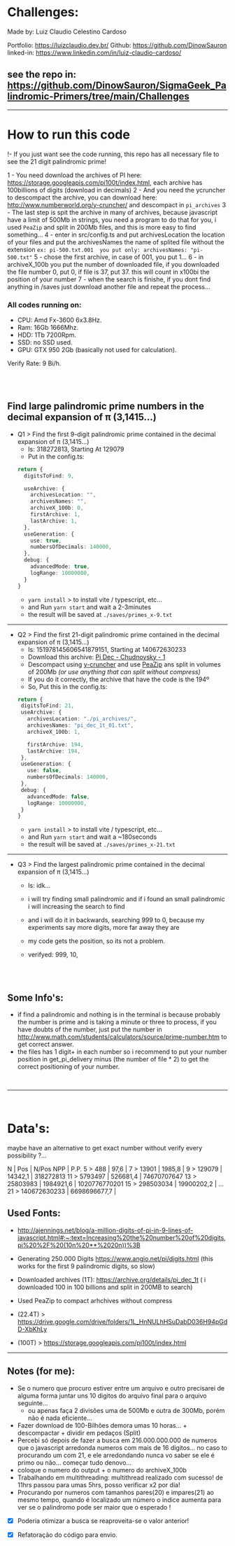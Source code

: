 
# Challenges:

Made by: Luiz Claudio Celestino Cardoso

Portfolio: https://luizclaudio.dev.br/
Github: https://github.com/DinowSauron
linked-in: https://www.linkedin.com/in/luiz-claudio-cardoso/


## see the repo in: https://github.com/DinowSauron/SigmaGeek_Palindromic-Primers/tree/main/Challenges

---


# How to run this code

!- If you just want see the code running, this repo has all necessary file to see the 21 digit palindromic prime!

1 - You need download the archives of PI here: https://storage.googleapis.com/pi100t/index.html, each archive has 100billions of digits (download in decimals)
2 - And you need the ycruncher to descompact the archive, you can download here: http://www.numberworld.org/y-cruncher/ and descompact in `pi_archives`
3 - The last step is spit the archive in many of archives, because javascript have a limit of 500Mb in strings, you need a program to do that for you, i used `PeaZip` and split in 200Mb files, and this is more easy to find something...
4 - enter in src/config.ts and put archivesLocation the location of your files and put the archivesNames the name of splited file without the extension `ex: pi-500.txt.001  you put only: archivesNames: "pi-500.txt"` 
5 - chose the first archive, in case of 001, you put 1...
6 - in archiveX_100b you put the number of downloaded file, if you downloaded the file number 0, put 0, if file is 37, put 37. this will count in x100bi the position of your number
7 - when the search is finishe, if you dont find anything in /saves just download another file and repeat the process...


### All codes running on:

* CPU: Amd Fx-3600 6x3.8Hz.
* Ram: 16Gb 1666Mhz.
* HDD: 1Tb 7200Rpm.
* SSD: no SSD used.
* GPU: GTX 950 2Gb (basically not used for calculation).

Verify Rate: 9 Bi/h.

<br/>
<br/>
 
## Find large palindromic prime numbers in the decimal expansion of π (3,1415…)

* Q1 > Find the first 9-digit palindromic prime contained in the decimal expansion of π (3,1415…)
  - Is: 318272813, Starting At 129079
  - Put in the config.ts:
  ```ts
  return {
    digitsToFind: 9,

    useArchive: {
      archivesLocation: "",
      archivesNames: "",
      archiveX_100b: 0,
      firstArchive: 1,
      lastArchive: 1,
    },
    useGeneration: {
      use: true,
      numbersOfDecimals: 140000, 
    },
    debug: {
      advancedMode: true,
      logRange: 10000000,
    }
  }
  ```
  - `yarn install` > to install vite / typescript, etc...
  - and Run `yarn start` and wait a 2-3minutes  
  - the result will be saved at `./saves/primes_x-9.txt`

---

* Q2 > Find the first 21-digit palindromic prime contained in the decimal expansion of π (3,1415…)
  - Is: 151978145606541879151, Starting at 140672630233
  - Download this archive: [Pi Dec - Chudnovsky - 1](https://storage.googleapis.com/pi100t/Pi%20-%20Dec%20-%20Chudnovsky/Pi%20-%20Dec%20-%20Chudnovsky%20-%201.ycd)
  - Descompact using [y-cruncher](http://www.numberworld.org/y-cruncher/) and use [PeaZip](https://peazip.github.io/peazip-64bit.html) ans split in volumes of 200Mb _(or use anything that can split without compress)_
  - If you do it correctly, the archive that have the code is the 194º
  - So, Put this in the config.ts:
   ```ts
   return {
    digitsToFind: 21,
    useArchive: {
      archivesLocation: "./pi_archives/",
      archivesNames: "pi_dec_1t_01.txt",
      archiveX_100b: 1, 

      firstArchive: 194,
      lastArchive: 194,
    },
    useGeneration: {
      use: false,
      numbersOfDecimals: 140000, 
    },
    debug: {
      advancedMode: false,
      logRange: 10000000,
    }
  }
  ``` 
  - `yarn install` > to install vite / typescript, etc...
  - and Run `yarn start` and wait a ~180seconds
  - the result will be saved at `./saves/primes_x-21.txt`

---

* Q3 > Find the largest palindromic prime contained in the decimal expansion of π (3,1415…)
  - Is: idk...
  - i will try finding small palindromic and if i found an small palindromic i will increasing the search to find
  - and i will do it in backwards, searching 999 to 0, because my experiments say more digits, more far away they are
  - my code gets the position, so its not a problem.

  - verifyed: 999, 10, 
<br/>
<br/>

## Some Info's:

* if find a palindromic and nothing is in the terminal is because probably the number is prime and is taking a minute or three to process, if you have doubts of the number, just put the number in http://www.math.com/students/calculators/source/prime-number.htm to get correct answer.
* the files has 1 digit+ in each number so i recommend to put your number position in get_pi_delivery minus (the number of file * 2) to get the correct positioning of your number.

<br/>

---

<br/>

# Data's:
maybe have an alternative to get exact number without verify every possibility ?...

N  | Pos          | N/Pos NPP     |   P.P.
5  > 488          | 97,6          |
7  > 13901        | 1985,8        | 
9  > 129079       | 14342,1       | 318272813
11 > 5793497      | 526681,4      | 74670707647
13 > 25803983     | 1984921,6     | 1020776770201
15 > 298503034    | 19900202,2    | 
...  
21 > 140672630233 | 6698696677,7  | 



## Used Fonts:
- http://ajennings.net/blog/a-million-digits-of-pi-in-9-lines-of-javascript.html#:~:text=Increasing%20the%20number%20of%20digits,pi%20%2F%20(10n%20**%2020n))%3B

- Generating 250.000 Digits https://www.angio.net/pi/digits.html (this works for the first 9 palindromic digits, so slow)

- Downloaded archives (1T): https://archive.org/details/pi_dec_1t ( i downloaded 100 in 100 billions and split in 200MB to search)

- Used PeaZip to compact arhchives without compress

- (22.4T) > https://drive.google.com/drive/folders/1L_HnNULhHSuDabD036H94pGdD-XbKhLy

- (100T) > https://storage.googleapis.com/pi100t/index.html

---


## Notes (for me):

* Se o numero que procuro estiver entre um arquivo e outro precisarei de alguma forma juntar uns 10 digitos do arquivo final para o arquivo seguinte...
  * ou apenas faça 2 divisões uma de 500Mb e outra de 300Mb, porém não é nada eficiente...
* Fazer download de 100-Bilhões demora umas 10 horas... + descompactar + dividir em pedaços (Split)
* Percebi só depois de fazer a busca em 216.000.000.000 de numeros que o javascript arredonda numeros com mais de 16 digitos... no caso to procurando um com 21, e ele arredondando nunca vo saber se ele é primo ou não... começar tudo denovo...
* coloque o numero do output + o numero do archiveX_100b
* Trabalhando em multithreading: multithread realizado com sucesso! de 11hrs passou para umas 5hrs, posso verificar x2 por dia!
* Procurando por numeros com tamanhos pares(20) e impares(21) ao mesmo tempo, quando é localizado um número o indice aumenta para ver se o palindromo pode ser maior que o esperado !

- [x] Poderia otimizar a busca se reaproveita-se o valor anterior!
- [x] Refatoração do código para envio.

